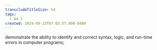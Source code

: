 ```yaml
---
transcludeTitleSize: h4
tags:
  - A4.1
created: 2024-09-23T07:03:57.000-0400
---
```

demonstrate the ability to identify and correct syntax, logic, and run-time errors in computer programs;